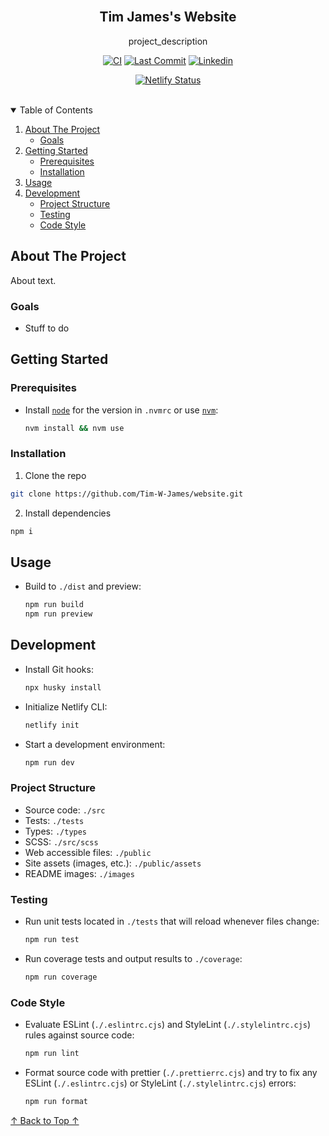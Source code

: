 <!-- ! If you can read this comment, please preview this file with a markdown renderer -->

<!--
*** README forked from the Best-README-Template: https://github.com/othneildrew/Best-README-Template
*** Forked by Tim James: https://github.com/Tim-W-James/README-Template
***
*** See the TODO lists for project setup.
*** Find a list of resources for writing markdown, etc. at the end of this file.
-->

<!-- PROJECT LOGO -->
<br />
<p align="center">
  <a href="https://github.com/Tim-W-James/website">
    <!-- <img src="images/logo.png" alt="Logo" width="80" height="80"> -->
  </a>

  <h2 align="center" id="top">Tim James's Website</h2>

  <p align="center">
    project_description
    <br />
<!--     <a href="https://github.com/Tim-W-James/website"><strong>Explore the docs »</strong></a>
    <br />
    <br /> -->
<!--     <a href="https://github.com/Tim-W-James/website">View Demo</a> -->
<!--     ·
    <a href="https://github.com/Tim-W-James/website/issues">Report Bug</a> -->
<!--     ·
    <a href="https://github.com/Tim-W-James/website/issues">Request Feature</a> -->
  </p>
</p>

<!-- PROJECT SHIELDS -->
<p align="center">
  <!-- [![Netlify][netlify-shield]][netlify-url] -->
  <!-- [![Release][release-shield]][release-url] -->
  <!-- [![Contributors][contributors-shield]][contributors-url] -->
  <!-- [![Forks][forks-shield]][forks-url] -->
  <!-- [![Stargazers][stars-shield]][stars-url] -->
  <!-- [![Issues][issues-shield]][issues-url] -->
  <!-- [![MIT License][license-shield]][license-url] -->
  <a href="https://github.com/Tim-W-James/website/actions"><img src="https://img.shields.io/github/workflow/status/Tim-W-James/website/CI?style=for-the-badge&logo=githubactions&logoColor=white" alt="CI"></a>
  <a href="https://github.com/Tim-W-James/website/commits/main"><img src="https://img.shields.io/github/last-commit/Tim-W-James/website.svg?style=for-the-badge&logo=git&logoColor=white" alt="Last Commit"></a>
  <a href="https://linkedin.com/in/timothy-william-james/"><img src="https://img.shields.io/badge/-LinkedIn-black.svg?style=for-the-badge&logo=linkedin&colorB=555" alt="Linkedin"></a>
</p>
<p align="center">
  <a href="https://timjames.dev"><img src="https://api.netlify.com/api/v1/badges/12de8af7-3635-4547-9d57-1d93e0bf8db1/deploy-status" alt="Netlify Status"></a>
</p>
<br/>

<!-- TABLE OF CONTENTS -->
<details open="open">
  <summary>Table of Contents</summary>
  <ol>
    <li>
      <a href="#about-the-project">About The Project</a>
      <ul>
        <li><a href="#goals">Goals</a></li>
        <!-- <li><a href="#roadmap">Goals</a></li> -->
        <!-- <li><a href="#features">Features</a></li> -->
        <!-- <li><a href="#built-with">Built With</a></li> -->
      </ul>
    </li>
    <li>
      <a href="#getting-started">Getting Started</a>
      <ul>
        <li><a href="#prerequisites">Prerequisites</a></li>
        <li><a href="#installation">Installation</a></li>
      </ul>
    </li>
    <li>
        <a href="#usage">Usage</a>
        <ul>
          <!-- <li><a href="#example-usecases">Example Usecases</a></li> -->
        </ul>
    </li>
    <li>
        <a href="#development">Development</a>
        <ul>
          <li><a href="#project-structure">Project Structure</a></li>
          <li><a href="#testing">Testing</a></li>
          <li><a href="#code-style">Code Style</a></li>
        </ul>
    </li>
    <!-- <li><a href="#contributing">Contributing</a></li> -->
    <!-- <li><a href="#license">License</a></li> -->
    <!-- <li><a href="#contact">Contact</a></li> -->
    <!-- <li><a href="#acknowledgements">Acknowledgements</a></li> -->
  </ol>
</details>

<!-- ABOUT THE PROJECT -->

## About The Project

<!-- [![website Screen Shot][product-screenshot]](https://example.com) -->

About text.

### Goals

- Stuff to do

<!-- ### Roadmap

See the [open issues](https://github.com/Tim-W-James/website/issues) for a list of proposed features (and known issues). -->

<!-- ### Features

* -->

<!-- ### Built With

* []() -->

<!-- GETTING STARTED -->

## Getting Started

### Prerequisites

- Install [`node`](https://nodejs.org/en/) for the version in `.nvmrc` or use [`nvm`](https://github.com/nvm-sh/nvm):

  ```sh
  nvm install && nvm use
  ```

### Installation

1. Clone the repo

```sh
git clone https://github.com/Tim-W-James/website.git
```

2. Install dependencies

```sh
npm i
```

<!-- USAGE -->

## Usage

- Build to `./dist` and preview:

  ```sh
  npm run build
  npm run preview
  ```

<!-- ### Example Usecases

Use this space to show useful examples of how a project can be used. Additional screenshots, code examples and demos work well in this space. You may also link to more resources.

_For more examples, please refer to the [Documentation](https://example.com)_ -->

<!-- DEVELOPMENT -->

## Development

- Install Git hooks:

  ```sh
  npx husky install
  ```

- Initialize Netlify CLI:

  ```sh
  netlify init
  ```

- Start a development environment:

  ```sh
  npm run dev
  ```

### Project Structure

- Source code: `./src`
- Tests: `./tests`
- Types: `./types`
- SCSS: `./src/scss`
- Web accessible files: `./public`
- Site assets (images, etc.): `./public/assets`
- README images: `./images`

### Testing

- Run unit tests located in `./tests` that will reload whenever files change:

  ```sh
  npm run test
  ```

- Run coverage tests and output results to `./coverage`:

  ```sh
  npm run coverage
  ```

### Code Style

- Evaluate ESLint (`./.eslintrc.cjs`) and StyleLint (`./.stylelintrc.cjs`) rules against source code:

  ```sh
  npm run lint
  ```

- Format source code with prettier (`./.prettierrc.cjs`) and try to fix any
  ESLint (`./.eslintrc.cjs`) or StyleLint (`./.stylelintrc.cjs`) errors:

  ```sh
  npm run format
  ```

<!-- CONTRIBUTING -->
<!-- ## Contributing

Contributions are what make the open source community such an amazing place to learn, inspire, and create. Any contributions you make are **greatly appreciated**.

1. Fork the Project
2. Create your Feature Branch (`git checkout -b feature/AmazingFeature`)
3. Commit your Changes (`git commit -m 'Add some AmazingFeature'`)
4. Push to the Branch (`git push origin feature/AmazingFeature`)
5. Open a Pull Request -->

<!-- LICENSE -->
<!-- ## License

Distributed under the MIT License. See `LICENSE` for more information. -->

<!-- CONTACT -->
<!-- ## Contact

Email: [tim.jameswork9800@gmail.com](mailto:tim.jameswork9800@gmail.com "tim.jameswork9800@gmail.com")

Project Link: [https://github.com/Tim-W-James/website](https://github.com/Tim-W-James/website) -->

<!-- ACKNOWLEDGEMENTS -->
<!-- ## Acknowledgements

* []()
* []()
* []() -->

<a href="#top">↑ Back to Top ↑</a>

<!-- MARKDOWN LINKS & IMAGES -->
<!-- https://www.markdownguide.org/basic-syntax/#reference-style-links -->
<!-- Shields: https://shields.io -->
<!-- Icons: https://github.com/simple-icons/simple-icons/blob/develop/slugs.md -->

[netlify-shield]: https://img.shields.io/netlify/12de8af7-3635-4547-9d57-1d93e0bf8db1?logo=netlify&style=for-the-badge
[netlify-url]: https://tim-w-james.netlify.app/
[ci-shield]: https://img.shields.io/github/workflow/status/Tim-W-James/website/CI?style=for-the-badge&logo=githubactions&logoColor=white
[ci-url]: https://github.com/Tim-W-James/website/actions
[release-shield]: https://img.shields.io/github/v/release/Tim-W-James/website.svg?include_prereleases&style=for-the-badge
[release-url]: https://github.com/Tim-W-James/website/releases
[last-commit-shield]: https://img.shields.io/github/last-commit/Tim-W-James/website.svg?style=for-the-badge&logo=git&logoColor=white
[last-commit-url]: https://github.com/Tim-W-James/website/commits/main
[contributors-shield]: https://img.shields.io/github/contributors/Tim-W-James/website.svg?style=for-the-badge&logo=github&logoColor=white
[contributors-url]: https://github.com/Tim-W-James/website/graphs/contributors
[forks-shield]: https://img.shields.io/github/forks/Tim-W-James/website.svg?style=for-the-badge
[forks-url]: https://github.com/Tim-W-James/website/network/members
[stars-shield]: https://img.shields.io/github/stars/Tim-W-James/website.svg?style=for-the-badge
[stars-url]: https://github.com/Tim-W-James/website/stargazers
[issues-shield]: https://img.shields.io/github/issues/Tim-W-James/website.svg?style=for-the-badge
[issues-url]: https://github.com/Tim-W-James/website/issues
[license-shield]: https://img.shields.io/github/license/Tim-W-James/website.svg?style=for-the-badge
[license-url]: https://github.com/Tim-W-James/website/blob/main/LICENSE.txt
[linkedin-shield]: https://img.shields.io/badge/-LinkedIn-black.svg?style=for-the-badge&logo=linkedin&colorB=555
[linkedin-url]: https://linkedin.com/in/timothy-william-james/
[product-screenshot]: images/screenshot.png

<!-- USEFUL LINKS FOR MARKDOWN
* https://github.com/Tim-W-James/blog/blob/master/Markdow-Cheatsheet.md
* https://www.markdownguide.org/basic-syntax
* https://www.webpagefx.com/tools/emoji-cheat-sheet
* https://shields.io
* https://github.com/simple-icons/simple-icons/blob/develop/slugs.md
* https://choosealicense.com
* https://pages.github.com
* https://daneden.github.io/animate.css
* https://connoratherton.com/loaders
* https://kenwheeler.github.io/slick
* https://github.com/cferdinandi/smooth-scroll
* http://leafo.net/sticky-kit
* http://jvectormap.com
* https://fontawesome.com -->
